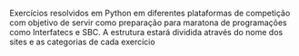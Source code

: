Exercícios resolvidos em Python em diferentes plataformas de competição com objetivo de servir como preparação para maratona de programações como Interfatecs e SBC.
A estrutura estará dividida através do nome dos sites e as categorias de cada exercício
